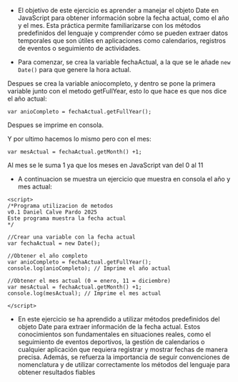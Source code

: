 - El objetivo de este ejercicio es aprender a manejar el objeto Date en JavaScript para obtener información sobre la fecha actual, como el año y el mes. Esta práctica permite familiarizarse con los métodos predefinidos del lenguaje y comprender cómo se pueden extraer datos temporales que son útiles en aplicaciones como calendarios, registros de eventos o seguimiento de actividades.


- Para comenzar, se crea la variable fechaActual, a la que se le añade `new Date()` para que genere la hora actual. 

Despues se crea la variable aniocompleto, y dentro se pone la primera variable junto con el metodo getFullYear, esto lo que hace es que nos dice el año actual:

`var anioCompleto = fechaActual.getFullYear();`

Despues se imprime en consola.

Y por ultimo hacemos lo mismo pero con el mes:

`var mesActual = fechaActual.getMonth() +1;`

Al mes se le suma 1 ya que los meses en JavaScript van del 0 al 11



- A continuacion se muestra un ejercicio que muestra en consola el año y mes actual:
```
<script>
/*Programa utilizacion de metodos
v0.1 Daniel Calve Pardo 2025
Este programa muestra la fecha actual
*/

//Crear una variable con la fecha actual
var fechaActual = new Date();

//Obtener el año completo
var anioCompleto = fechaActual.getFullYear();
console.log(anioCompleto); // Imprime el año actual

//Obtener el mes actual (0 = enero, 11 = diciembre)
var mesActual = fechaActual.getMonth() +1;
console.log(mesActual); // Imprime el mes actual

</script>
```


- En este ejercicio se ha aprendido a utilizar métodos predefinidos del objeto Date para extraer información de la fecha actual. Estos conocimientos son fundamentales en situaciones reales, como el seguimiento de eventos deportivos, la gestión de calendarios o cualquier aplicación que requiera registrar y mostrar fechas de manera precisa. Además, se refuerza la importancia de seguir convenciones de nomenclatura y de utilizar correctamente los métodos del lenguaje para obtener resultados fiables


